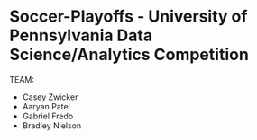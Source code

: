 # Soccer-Playoffs - University of Pennsylvania Data Science/Analytics Competition
TEAM:
- Casey Zwicker
- Aaryan Patel
- Gabriel Fredo
- Bradley Nielson 
